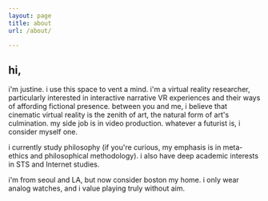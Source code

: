 ```yaml
---
layout: page
title: about
url: /about/

---
```

## hi,

i'm justine. i use this space to vent a mind. i'm a virtual reality researcher, 
particularly interested in interactive narrative VR experiences and their ways of affording 
fictional presence. between you and me, i believe that cinematic virtual reality is the zenith of 
art, the natural form of art's culmination. my side job is in video production. 
whatever a futurist is, i consider myself one.

i currently study philosophy (if you're curious, my emphasis is in meta-ethics and
philosophical methodology). i also have deep academic interests in
STS and Internet studies. 

i'm from seoul and LA, but now consider boston my home. i only wear analog watches, and 
i value playing truly without aim.